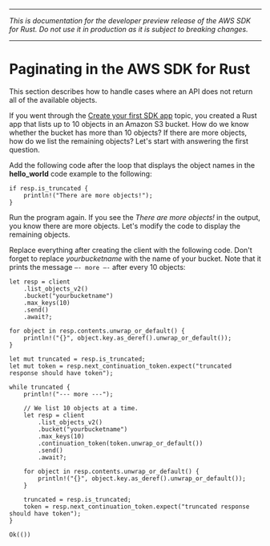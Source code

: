 --------

 *This is documentation for the developer preview release of the AWS SDK for Rust\. Do not use it in production as it is subject to breaking changes\.* 

--------

# Paginating in the AWS SDK for Rust<a name="paginating"></a>

This section describes how to handle cases where an API does not return all of the available objects\.

If you went through the [Create your first SDK app](getting-started.md#hello-world) topic, you created a Rust app that lists up to 10 objects in an Amazon S3 bucket\. How do we know whether the bucket has more than 10 objects? If there are more objects, how do we list the remaining objects? Let's start with answering the first question\.

Add the following code after the loop that displays the object names in the **hello\_world** code example to the following:

```
if resp.is_truncated {
    println!("There are more objects!");
}
```

Run the program again\. If you see the *There are more objects\!* in the output, you know there are more objects\. Let's modify the code to display the remaining objects\.

Replace everything after creating the client with the following code\. Don't forget to replace *yourbucketname* with the name of your bucket\. Note that it prints the message `–- more –-` after every 10 objects:

```
let resp = client
    .list_objects_v2()
    .bucket("yourbucketname")
    .max_keys(10)
    .send()
    .await?;

for object in resp.contents.unwrap_or_default() {
    println!("{}", object.key.as_deref().unwrap_or_default());
}

let mut truncated = resp.is_truncated;
let mut token = resp.next_continuation_token.expect("truncated response should have token");

while truncated {
    println!("--- more ---");
    
    // We list 10 objects at a time.
    let resp = client
        .list_objects_v2()
        .bucket("yourbucketname")
        .max_keys(10)
        .continuation_token(token.unwrap_or_default())
        .send()
        .await?;

    for object in resp.contents.unwrap_or_default() {
        println!("{}", object.key.as_deref().unwrap_or_default());
    }

    truncated = resp.is_truncated;
    token = resp.next_continuation_token.expect("truncated response should have token");
}

Ok(())
```